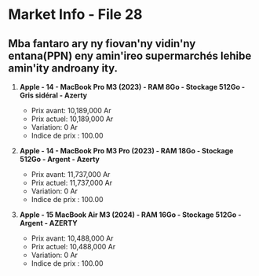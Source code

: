 # Market Info - File 28

## Mba fantaro ary ny fiovan'ny vidin'ny entana(PPN) eny amin'ireo supermarchés lehibe amin'ity androany ity.

1. **Apple - 14 - MacBook Pro M3 (2023) - RAM 8Go - Stockage 512Go - Gris sidéral - Azerty**
   - Prix avant: 10,189,000 Ar
   - Prix actuel: 10,189,000 Ar
   - Variation: 0 Ar
   - Indice de prix : 100.00

2. **Apple - 14 - MacBook Pro M3 Pro (2023) - RAM 18Go - Stockage 512Go - Argent - Azerty**
   - Prix avant: 11,737,000 Ar
   - Prix actuel: 11,737,000 Ar
   - Variation: 0 Ar
   - Indice de prix : 100.00

3. **Apple - 15 MacBook Air M3 (2024) - RAM 16Go - Stockage 512Go - Argent - AZERTY**
   - Prix avant: 10,488,000 Ar
   - Prix actuel: 10,488,000 Ar
   - Variation: 0 Ar
   - Indice de prix : 100.00

